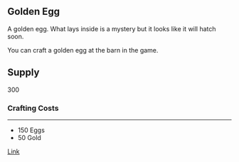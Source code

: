 ## Golden Egg

A golden egg. What lays inside is a mystery but it looks like it will hatch soon.

You can craft a golden egg at the barn in the game.

## Supply

300

### Crafting Costs

---

- 150 Eggs
- 50 Gold

[Link](https://docs.sunflower-land.com/crafting-guide)
